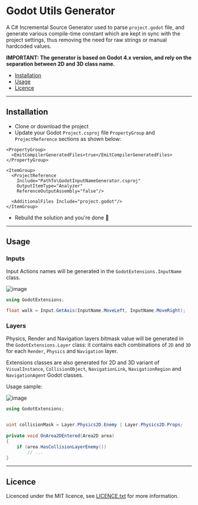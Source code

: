 Godot Utils Generator
===
A C# Incremental Source Generator used to parse `project.godot` file, and generate various compile-time constant which are kept in sync with the project settings, thus removing the need for raw strings or manual hardcoded values.

**IMPORTANT: The generator is based on Godot 4.x version, and rely on the separation between 2D and 3D class name.**

- [Installation](#installation)
- [Usage](#usage)
- [Licence](#licence)

---
## Installation

- Clone or download the project
- Update your Godot `Project.csproj` file `PropertyGroup` and `ProjectReference` sections as shown below:
```csproj
<PropertyGroup>
  <EmitCompilerGeneratedFiles>true</EmitCompilerGeneratedFiles>
</PropertyGroup>

<ItemGroup>
  <ProjectReference 
    Include="PathTo\GodotInputNameGenerator.csproj"
    OutputItemType="Analyzer"
    ReferenceOutputAssembly="false"/>
    
  <AdditionalFiles Include="project.godot"/>
</ItemGroup>
```
- Rebuild the solution and you're done 🥳

---
## Usage

### Inputs

Input Actions names will be generated in the `GodotExtensions.InputName` class.

![image](https://user-images.githubusercontent.com/1193295/214432075-331cee78-6d6d-47e8-8c20-c4c2651d49b8.png)
```cs 
using GodotExtensions;

float walk = Input.GetAxis(InputName.MoveLeft, InputName.MoveRight);
```

### Layers

Physics, Render and Navigation layers bitmask value will be generated in the `GodotExtensions.Layer` class: it contains each combinations of `2D` and `3D` for each `Render`, `Physics` and `Navigation` layer.

Extensions classes are also generated for 2D and 3D variant of `VisualInstance`, `CollisionObject`, `NavigationLink`, `NavigationRegion` and `NavigationAgent` Godot classes.

Usage sample:

![image](https://user-images.githubusercontent.com/1193295/214432327-313d020c-d313-46cd-bf77-68233f5c946d.png)

```cs
using GodotExtensions;


uint collisionMask = Layer.Physics2D.Enemy | Layer.Physics2D.Props;
    
private void OnArea2DEntered(Area2D area)
{
    if (area.HasCollisionLayerEnemy())
        // ...
}
```
---
## Licence

Licenced under the MIT licence, see [LICENCE.txt](https://github.com/tokikostudio/GodotUtilsGenerator/blob/main/LICENSE) for more information.

